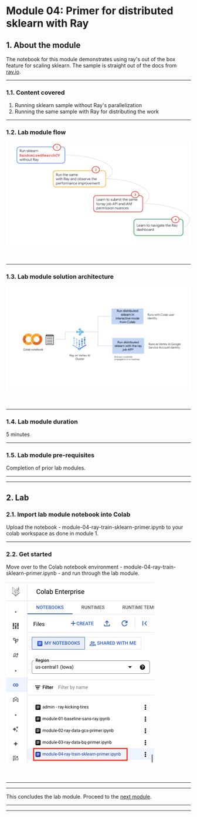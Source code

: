 # Module 04: Primer for distributed sklearn with Ray

## 1. About the module
The notebook for this module demonstrates using ray's out of the box feature for scaling sklearn. The sample is straight out of the docs from [ray.io](https://docs.ray.io/en/latest/ray-more-libs/joblib.html).

<hr>

### 1.1. Content covered

1. Running sklearn sample without Ray's parallelization
2. Running the same sample with Ray for distributing the work

<hr>
 
### 1.2. Lab module flow

![M1-1](./images/skl-m04-01.png)   
<br><br>

<hr>

### 1.3. Lab module solution architecture

![M1-1](./images/skl-m04-02.png)   
<br><br>

<hr>

### 1.4. Lab module duration

5 minutes

<hr>

### 1.5. Lab module pre-requisites

Completion of prior lab modules.

<hr><hr>

## 2. Lab

### 2.1. Import lab module notebook into Colab
Upload the notebook - module-04-ray-train-sklearn-primer.ipynb to your colab workspace as done in module 1.

<hr>

### 2.2. Get started

Move over to the Colab notebook environment - module-04-ray-train-sklearn-primer.ipynb - and run through the lab module.

![M1-1](./images/skl-m04-03.png)   
<br><br>


<hr><hr>

This concludes the lab module. Proceed to the [next module](https://github.com/anagha-google/ray-labs/blob/main/01-sklearn/module-05-ray-train-sklearn-interactive-README.md).

<hr><hr>
